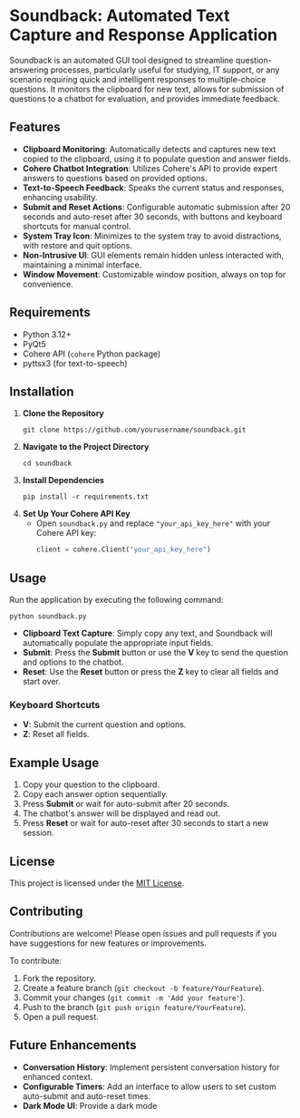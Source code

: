 # Soundback: Automated Text Capture and Response Application

Soundback is an automated GUI tool designed to streamline question-answering processes, particularly useful for studying, IT support, or any scenario requiring quick and intelligent responses to multiple-choice questions. It monitors the clipboard for new text, allows for submission of questions to a chatbot for evaluation, and provides immediate feedback.

## Features
- **Clipboard Monitoring**: Automatically detects and captures new text copied to the clipboard, using it to populate question and answer fields.
- **Cohere Chatbot Integration**: Utilizes Cohere's API to provide expert answers to questions based on provided options.
- **Text-to-Speech Feedback**: Speaks the current status and responses, enhancing usability.
- **Submit and Reset Actions**: Configurable automatic submission after 20 seconds and auto-reset after 30 seconds, with buttons and keyboard shortcuts for manual control.
- **System Tray Icon**: Minimizes to the system tray to avoid distractions, with restore and quit options.
- **Non-Intrusive UI**: GUI elements remain hidden unless interacted with, maintaining a minimal interface.
- **Window Movement**: Customizable window position, always on top for convenience.

## Requirements
- Python 3.12+
- PyQt5
- Cohere API (`cohere` Python package)
- pyttsx3 (for text-to-speech)

## Installation
1. **Clone the Repository**
   ```
   git clone https://github.com/yourusername/soundback.git
   ```
2. **Navigate to the Project Directory**
   ```
   cd soundback
   ```
3. **Install Dependencies**
   ```
   pip install -r requirements.txt
   ```
4. **Set Up Your Cohere API Key**
   - Open `soundback.py` and replace `"your_api_key_here"` with your Cohere API key:
     ```python
     client = cohere.Client("your_api_key_here")
     ```

## Usage
Run the application by executing the following command:
```
python soundback.py
```
- **Clipboard Text Capture**: Simply copy any text, and Soundback will automatically populate the appropriate input fields.
- **Submit**: Press the **Submit** button or use the **V** key to send the question and options to the chatbot.
- **Reset**: Use the **Reset** button or press the **Z** key to clear all fields and start over.

### Keyboard Shortcuts
- **V**: Submit the current question and options.
- **Z**: Reset all fields.

## Example Usage
1. Copy your question to the clipboard.
2. Copy each answer option sequentially.
3. Press **Submit** or wait for auto-submit after 20 seconds.
4. The chatbot's answer will be displayed and read out.
5. Press **Reset** or wait for auto-reset after 30 seconds to start a new session.

## License
This project is licensed under the [MIT License](LICENSE).

## Contributing
Contributions are welcome! Please open issues and pull requests if you have suggestions for new features or improvements.

To contribute:
1. Fork the repository.
2. Create a feature branch (`git checkout -b feature/YourFeature`).
3. Commit your changes (`git commit -m 'Add your feature'`).
4. Push to the branch (`git push origin feature/YourFeature`).
5. Open a pull request.

## Future Enhancements
- **Conversation History**: Implement persistent conversation history for enhanced context.
- **Configurable Timers**: Add an interface to allow users to set custom auto-submit and auto-reset times.
- **Dark Mode UI**: Provide a dark mode
